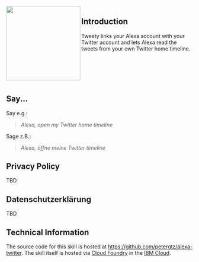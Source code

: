 <img src="logo/with-bubble.png" width="200" align="left">


## Introduction

Tweety links your Alexa account with your Twitter account and lets Alexa read the tweets from your own Twitter home timeline.
<br>
<br>
<br>
<br>
<br>
<br>
## Say...

Say e.g.:

> _Alexa, open my Twitter home timeline_

Sage z.B.:

> _Alexa, öffne meine Twitter timeline_

## Privacy Policy
TBD

## Datenschutzerklärung

TBD

## Technical Information

The source code for this skill is hosted at https://github.com/petergtz/alexa-twitter. The skill itself is hosted via [Cloud Foundry](https://www.cloudfoundry.org/) in the [IBM Cloud](https://www.ibm.com/cloud/).
